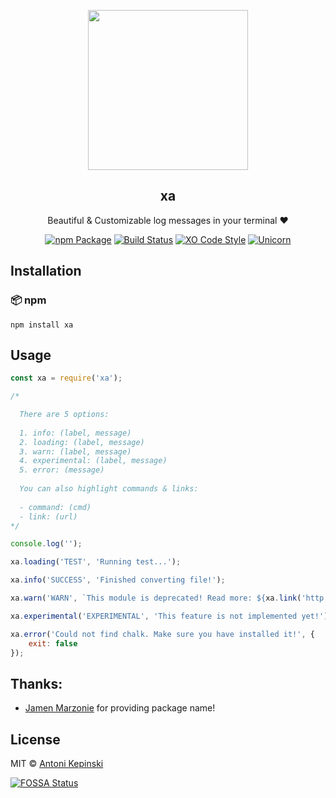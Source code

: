 <p align="center">
  <img src="https://i.imgur.com/xpwm2L4g.png" href="https://github.com/xxczaki/xa" height="256">
  <h2 align="center">xa</h2>
  <p align="center">Beautiful & Customizable log messages in your terminal ❤<p>
  
<p align="center"><a href="https://www.npmjs.com/package/xa"><img src="https://badge.fury.io/js/xa.svg" alt="npm Package"></a>  <a href="https://travis-ci.org/xxczaki/xa"><img src="https://travis-ci.org/xxczaki/xa.svg?branch=master" alt="Build Status"></a> <a href="https://github.com/sindresorhus/xo"><img src="https://img.shields.io/badge/code_style-XO-5ed9c7.svg" alt="XO Code Style"></a> <a href="https://www.youtube.com/watch?v=9auOCbH5Ns4"><img src="https://img.shields.io/badge/unicorn-approved-ff69b4.svg" alt="Unicorn"></a>
  </p>
 

## Installation 

### 📦 npm
``` 
npm install xa
```

## Usage

```js
const xa = require('xa');

/*

  There are 5 options:
  
  1. info: (label, message)
  2. loading: (label, message)
  3. warn: (label, message)
  4. experimental: (label, message)
  5. error: (message)
  
  You can also highlight commands & links:
  
  - command: (cmd)
  - link: (url)
*/

console.log('');

xa.loading('TEST', 'Running test...');

xa.info('SUCCESS', 'Finished converting file!');

xa.warn('WARN', `This module is deprecated! Read more: ${xa.link('http://example.com')}`);

xa.experimental('EXPERIMENTAL', 'This feature is not implemented yet!');

xa.error('Could not find chalk. Make sure you have installed it!', {
	exit: false
});
```

## Thanks:

- [Jamen Marzonie](https://www.npmjs.com/~jamen) for providing package name!

## License

MIT © [Antoni Kepinski](https://akepinski.me)

[![FOSSA Status](https://app.fossa.io/api/projects/git%2Bgithub.com%2Fxxczaki%2Fxo.svg?type=large)](https://app.fossa.io/projects/git%2Bgithub.com%2Fxxczaki%2Fxo?ref=badge_large)



